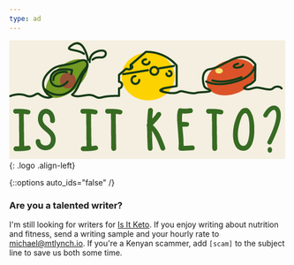 ```yaml
---
type: ad
---
```


[![Is It Keto logo](/images/isitketo-logo.png)](https://isitketo.org/){: .logo .align-left}

{::options auto_ids="false" /}

### Are you a talented writer?

I'm still looking for writers for [Is It Keto](https://isitketo.org). If you enjoy writing about nutrition and fitness, send a writing sample and your hourly rate to [michael@mtlynch.io](mailto:michael@mtlynch.io). If you're a Kenyan scammer, add `[scam]` to the subject line to save us both some time.
